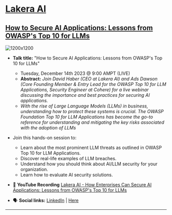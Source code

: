 # [Lakera AI](https://lakera.ai)
## [How to Secure AI Applications: Lessons from OWASP's Top 10 for LLMs]([https://learn.apisecuniversity.com/ref/0qXX59ejzjXEB4oH](https://www.lakera.ai/event/how-to-secure-ai-applications))

![1200x1200](https://github.com/GangGreenTemperTatum/speaking/assets/104169244/aa4fe70f-a560-4265-ba07-242e4ac1327f)

- **Talk title:** "How to Secure AI Applications: Lessons from OWASP's Top 10 for LLMs"
  - Tuesday, December 14th 2023 @ 9:00 AMPT (LIVE)
  - **Abstract:** _Join David Haber (CEO at Lakera AI) and Ads Dawson (Core Founding Member & Entry Lead for the OWASP Top 10 for LLM Applications, Security Engineer at Cohere) for a live webinar discussing the importance and best practices for securing AI applications._
  - _With the rise of Large Language Models (LLMs) in business, understanding how to protect these systems is crucial. The OWASP Foundation Top 10 for LLM Applications has become the go-to reference for understanding and mitigating the key risks associated with the adoption of LLMs_

- Join this hands-on session to:
  - Learn about the most prominent LLM threats as outlined in OWASP Top 10 for LLM Applications.
  - Discover real-life examples of LLM breaches.
  - Understand how you should think about AI/LLM security for your organization.
  - Learn how to evaluate AI security solutions.

- 🍿 **YouTube Recording** [Lakera AI - How Enterprises Can Secure AI Applications: Lessons from OWASP's Top 10 for LLMs](https://www.youtube.com/watch?v=oWbub4WevzU)
- 🗣️ **Social links:** [LinkedIn](https://www.linkedin.com/posts/lakeraai_lakera-ai-how-to-secure-ai-applications-activity-7137842458175979520-Wb9C) | [Here](https://www.linkedin.com/posts/owasp-top-10-for-large-language-model-applications_lakera-ai-how-to-secure-ai-applications-activity-7138577195542736898-4shA?utm_source=share&utm_medium=member_android)

------------------------------
